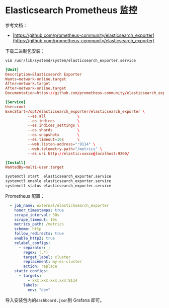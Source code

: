
# Elasticsearch Prometheus 监控
参考文档：

- [https://github.com/prometheus-community/elasticsearch_exporter](https://github.com/prometheus-community/elasticsearch_exporter)

下载二进制包安装：
```bash
vim /usr/lib/systemd/system/elasticsearch_exporter.service
```
```toml
[Unit]
Description=Elasticsearch Exporter
Wants=network-online.target
After=network.target
After=network-online.target
Documentation=https://github.com/prometheus-community/elasticsearch_exporter/

[Service]
User=root
ExecStart=/opt/elasticsearch_exporter/elasticsearch_exporter \
          --es.all              \
          --es.indices          \
          --es.indices_settings \
          --es.shards           \
          --es.snapshots        \
          --es.timeout=10s      \
          --web.listen-address=":9114" \
          --web.telemetry-path="/metrics" \
          --es.uri http://elastic:xxxxx@localhost:9200/

[Install]
WantedBy=multi-user.target
```
```bash
systemctl start  elasticsearch_exporter.service
systemctl enable elasticsearch_exporter.service
systemctl status elasticsearch_exporter.service
```
Prometheus 配置：
```yaml
  - job_name: external/elastichsearch_exporter
    honor_timestamps: true
    scrape_interval: 30s
    scrape_timeout: 10s
    metrics_path: /metrics
    scheme: http
    follow_redirects: true
    enable_http2: true
    relabel_configs:
      - separator: ;
        regex: (.*)
        target_label: cluster
        replacement: my-es-cluster
        action: replace
    static_configs:
      - targets:
          - xxx.xxx.xxx.xxx:9114
        labels:
          env: "dev"
```
导入安装包内的`dashboard.json`到 Grafana 即可。
